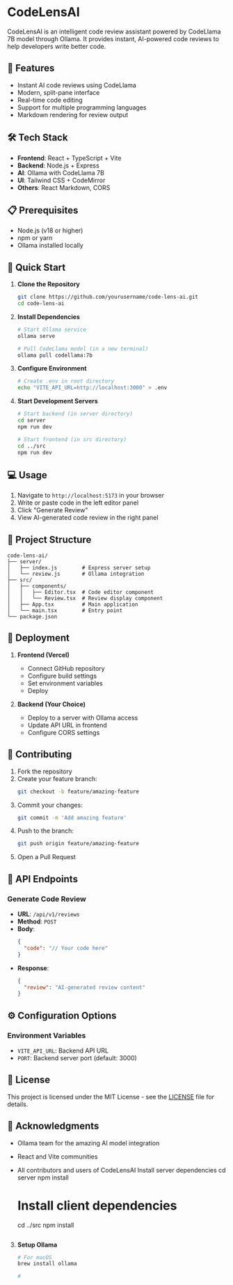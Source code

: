 # CodeLensAI

CodeLensAI is an intelligent code review assistant powered by CodeLlama 7B model through Ollama. It provides instant, AI-powered code reviews to help developers write better code.

## 🌟 Features

- Instant AI code reviews using CodeLlama
- Modern, split-pane interface
- Real-time code editing
- Support for multiple programming languages
- Markdown rendering for review output

## 🛠️ Tech Stack

- **Frontend**: React + TypeScript + Vite
- **Backend**: Node.js + Express
- **AI**: Ollama with CodeLlama 7B
- **UI**: Tailwind CSS + CodeMirror
- **Others**: React Markdown, CORS

## 📋 Prerequisites

- Node.js (v18 or higher)
- npm or yarn
- Ollama installed locally

## 🚀 Quick Start

1. **Clone the Repository**
   ```bash
   git clone https://github.com/yourusername/code-lens-ai.git
   cd code-lens-ai
   ```

2. **Install Dependencies**
   ```bash
   # Start Ollama service
   ollama serve

   # Pull CodeLlama model (in a new terminal)
   ollama pull codellama:7b
   ```

4. **Configure Environment**
   ```bash
   # Create .env in root directory
   echo "VITE_API_URL=http://localhost:3000" > .env
   ```

5. **Start Development Servers**
   ```bash
   # Start backend (in server directory)
   cd server
   npm run dev

   # Start frontend (in src directory)
   cd ../src
   npm run dev
   ```

## 💻 Usage

1. Navigate to `http://localhost:5173` in your browser
2. Write or paste code in the left editor panel
3. Click "Generate Review"
4. View AI-generated code review in the right panel

## 🔧 Project Structure

```
code-lens-ai/
├── server/
│   ├── index.js        # Express server setup
│   └── review.js       # Ollama integration
├── src/
│   ├── components/
│   │   ├── Editor.tsx  # Code editor component
│   │   └── Review.tsx  # Review display component
│   ├── App.tsx         # Main application
│   └── main.tsx        # Entry point
└── package.json
```

## 🚀 Deployment

1. **Frontend (Vercel)**
   - Connect GitHub repository
   - Configure build settings
   - Set environment variables
   - Deploy

2. **Backend (Your Choice)**
   - Deploy to a server with Ollama access
   - Update API URL in frontend
   - Configure CORS settings

## 🤝 Contributing

1. Fork the repository
2. Create your feature branch:
   ```bash
   git checkout -b feature/amazing-feature
   ```
3. Commit your changes:
   ```bash
   git commit -m 'Add amazing feature'
   ```
4. Push to the branch:
   ```bash
   git push origin feature/amazing-feature
   ```
5. Open a Pull Request

## 📝 API Endpoints

### Generate Code Review
- **URL**: `/api/v1/reviews`
- **Method**: `POST`
- **Body**:
  ```json
  {
    "code": "// Your code here"
  }
  ```
- **Response**:
  ```json
  {
    "review": "AI-generated review content"
  }
  ```

## ⚙️ Configuration Options

### Environment Variables
- `VITE_API_URL`: Backend API URL
- `PORT`: Backend server port (default: 3000)

## 📜 License

This project is licensed under the MIT License - see the [LICENSE](LICENSE) file for details.

## 🙏 Acknowledgments

- Ollama team for the amazing AI model integration
- React and Vite communities
- All contributors and users of CodeLensAI Install server dependencies
   cd server
   npm install

   # Install client dependencies
   cd ../src
   npm install
   ```

3. **Setup Ollama**
   ```bash
   # For macOS
   brew install ollama

   #